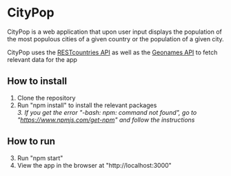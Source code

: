 # CityPop 

CityPop is a web application that upon user input displays the population of the most populous cities of a given country or the population of a given city. 

CityPop uses the [RESTcountries API](https://restcountries.eu/) as well as the [Geonames API](http://www.geonames.org/export/web-services.html) to fetch relevant data for the app 

## How to install 

1. Clone the repository 
2. Run "npm install" to install the relevant packages\
*3. If you get the error "-bash: npm: command not found", go to "https://www.npmjs.com/get-npm" and follow the instructions* 

## How to run 

3. Run "npm start" 
4. View the app in the browser at "http://localhost:3000"  

